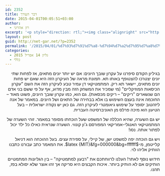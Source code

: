 ```yaml
---
id: 2352
title: דבר העורך
date: 2015-04-01T00:05:51+03:00
author:
  - רון אהרוני
excerpt: '<p style="direction: rtl;"><img class="alignright" src="http://net-gar.net/wp-content/uploads/2014/01/orech.jpg" alt="רון אהרוני,הפקולטה למתמטיקה, הטכניון" width="81" height="81" /><span style="color: #000000;">אחרי שלמדנו על עקרון שובך היונים אפשר להתקדם מעט, לעיקרון דומה, "עקרון הכסאות המוזיקאליים". כמו כן נפגוש בפקעת חוטים בשם thrackle, ובהוכחה יפה לנוסחה על מניית עצים. וכמובן כרגיל, חידות, רמזים ופתרונות לחידות ישנות. חידוש נוסף- "רבעון למתמטיקה"- אפשר לצפות באתר שלנו בגליונות ישנים שלו. המשיכו להגיב! בברכת קריאה נעימה.</span></p>'
layout: post
guid: http://net-gar.net/?p=2352
permalink: '/2015/04/01/%d7%93%d7%91%d7%a8-%d7%94%d7%a2%d7%95%d7%a8%d7%9a-14/'
categories:
  - גליון 14 אפריל 2015
  - כללי
---
```

<p style="direction: rtl;">
  בגיליון הקודם סיפרנו על עקרון שובך היונים: אם יש יותר יונים מתאים, אז לפחות שתי יונים יצטרכו להצטופף באותו תא. תמונת מראה של העיקרון הזה היא שאם יש פחות יונים מתאים, יישאר תא ריק. המתמטיקאי דן עמיר טבע לעיקרון הזה את השם "עקרון הכיסאות המוזיקליים" (מי שמכיר את המשחק הזה מבין מדוע, אף על פי ששם בני אדם הם שנשארים "ריקים" &#8211; ריקים מכסאות). גם הוא, כמו עקרון שובך היונים, פשוט מאוד &#8211; החוכמה אינה בעצם השימוש בו אלא בבחירה של התאים ושל היונים. במאמר של אנה ליזהטוב יסופר על שימוש גיאומטרי לעיקרון הזה. גם כאן יש נקודה ישראלית &#8211; בעל הטיעון הוא מיכה פרלס מן האוניברסיטה העברית.
</p>

<p style="direction: rtl;">
  יש גם השערה, שהיא הכללה של המשפט שעל הוכחתו מסופר במאמר. זוהי השערה של המתמטיקאי האנגלי-אמריקאי המפורסם ג'ון קונווי. השערה שנראית כאילו כל ילד יכול לפתור אותה. נסו!
</p>

<p style="direction: rtl;">
  ויש גם הוכחה יפה למשפט ישן, של קיילי, על ספירת עצים. בעל ההוכחה הוא דניאל קלייטמן, מ-$latex {MIT}&fg=000000&bg=ffffff$. את המאמר כתב עבורנו כתבנו הוותיק אליהו לוי.
</p>

<p style="direction: rtl;">
  חידוש נוסף לאתר! העלנו לרווחתכם את "רבעון למתמטיקה" &#8211; בין הגליונות המתמטיים הותיקים אם לא הותיק ביותר. איכות הקבצים היא סריקה אך זהו אוצר שלא יסולא בפז, תהנו.
</p>